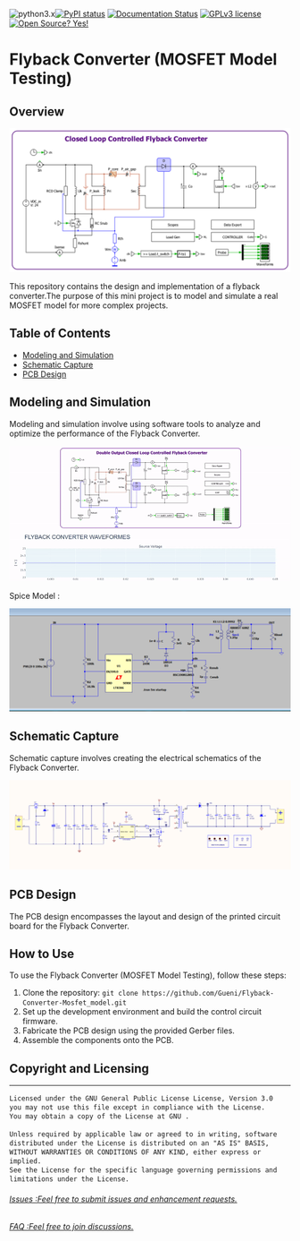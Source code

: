
![python3.x](https://img.shields.io/badge/python-3.x-brightgreen.svg)[![PyPI status](https://img.shields.io/pypi/status/ansicolortags.svg)](https://pypi.python.org/pypi/ansicolortags/)
[![Documentation Status](https://readthedocs.org/projects/ansicolortags/badge/?version=latest)](http://ansicolortags.readthedocs.io/?badge=latest)
[![GPLv3 license](https://img.shields.io/badge/License-GPLv3-blue.svg)](http://perso.crans.org/besson/LICENSE.html)
[![Open Source? Yes!](https://badgen.net/badge/Open%20Source%20%3F/Yes%21/blue?icon=github)](https://github.com/Naereen/badges/)



# Flyback Converter (MOSFET Model Testing)
## Overview

<p align="center">
  <img  src="0010 Modeling and Simulation/0000 PLECS SIMULATION/Model/png/flyback.png">
</p>

This repository contains the design and implementation of a flyback converter.The purpose of this mini project is to model and simulate a real MOSFET model for more complex projects. 

## Table of Contents

- [Modeling and Simulation](#modeling-and-simulation)
- [Schematic Capture](#schematic-capture)
- [PCB Design](#pcb-design)

## Modeling and Simulation

Modeling and simulation involve using software tools to analyze and optimize the performance of the Flyback Converter.

<p align="center">
  <img  src="0010 Modeling and Simulation/0000 PLECS SIMULATION/Model/png/report.gif">
</p>

Spice Model :

<p align="center">
  <img  src="0010 Modeling and Simulation/0001 LT SPICE SIMULATION/Screenshot (123).png">
</p>

## Schematic Capture

Schematic capture involves creating the electrical schematics of the Flyback Converter.

<p align="center">
  <img  src="0010 Modeling and Simulation/0000 PLECS SIMULATION/Model/png/flyback_schematic.png">
</p>

## PCB Design

The PCB design encompasses the layout and design of the printed circuit board for the Flyback Converter.

## How to Use

To use the Flyback Converter (MOSFET Model Testing), follow these steps:

1. Clone the repository: `git clone https://github.com/Gueni/Flyback-Converter-Mosfet_model.git`
2. Set up the development environment and build the control circuit firmware.
3. Fabricate the PCB design using the provided Gerber files.
4. Assemble the components onto the PCB.

## Copyright and Licensing
-----
    Licensed under the GNU General Public License License, Version 3.0
    you may not use this file except in compliance with the License.
    You may obtain a copy of the License at GNU .

    Unless required by applicable law or agreed to in writing, software
    distributed under the License is distributed on an "AS IS" BASIS,
    WITHOUT WARRANTIES OR CONDITIONS OF ANY KIND, either express or implied.
    See the License for the specific language governing permissions and
    limitations under the License.

###### [Issues :Feel free to submit issues and enhancement requests.](https://github.com/Gueni/Flyback-Converter-Mosfet_model/issues) 
###### [FAQ    :Feel free to join discussions.](https://github.com/Gueni/Flyback-Converter-Mosfet_model/discussions)

